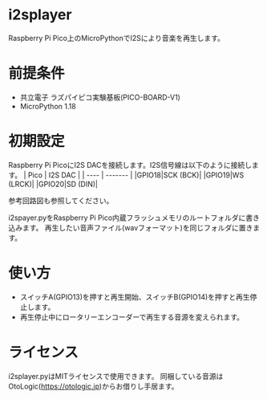 # i2splayer
Raspberry Pi Pico上のMicroPythonでI2Sにより音楽を再生します。

# 前提条件
* 共立電子 ラズパイピコ実験基板(PICO-BOARD-V1)
* MicroPython 1.18

# 初期設定
Raspberry Pi PicoにI2S DACを接続します。I2S信号線は以下のように接続します。
| Pico | I2S DAC |
| ---- | ------- |
|GPIO18|SCK (BCK)|
|GPIO19|WS (LRCK)|
|GPIO20|SD (DIN)|

参考回路図も参照してください。

i2spayer.pyをRaspberry Pi Pico内蔵フラッシュメモリのルートフォルダに書き込みます。
再生したい音声ファイル(wavフォーマット)を同じフォルダに置きます。

# 使い方
* スイッチA(GPIO13)を押すと再生開始、スイッチB(GPIO14)を押すと再生停止します。
* 再生停止中にロータリーエンコーダーで再生する音源を変えられます。

# ライセンス
i2splayer.pyはMITライセンスで使用できます。
同梱している音源はOtoLogic(https://otologic.jp)からお借りし手居ます。
